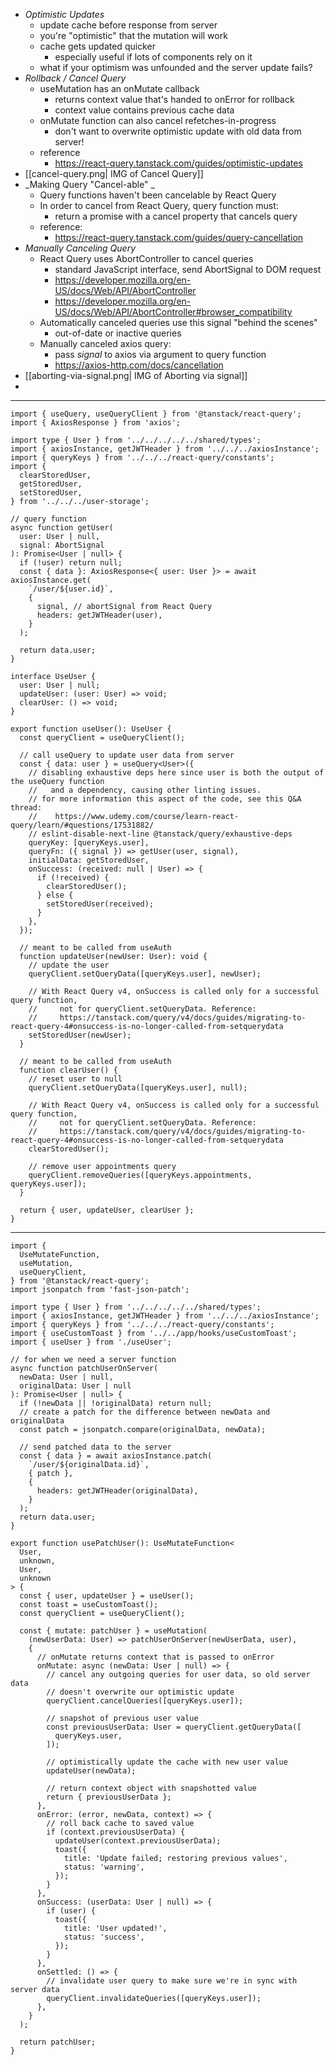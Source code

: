 - _Optimistic Updates_
  - update cache before response from server
  - you're "optimistic" that the mutation will work
  - cache gets updated quicker
    - especially useful if lots of components rely on it
  - what if your optimism was unfounded and the server update fails?
- _Rollback / Cancel Query_
  - useMutation has an onMutate callback
    - returns context value that's handed to onError for rollback
    - context value contains previous cache data
  - onMutate function can also cancel refetches-in-progress
    - don't want to overwrite optimistic update with old data from server!
  - reference
    - https://react-query.tanstack.com/guides/optimistic-updates
- [[cancel-query.png| IMG of Cancel Query]]
- _Making Query "Cancel-able" _
  - Query functions haven't been cancelable by React Query
  - In order to cancel from React Query, query function must:
    - return a promise with a cancel property that cancels query
  - reference:
    - https://react-query.tanstack.com/guides/query-cancellation
- _Manually Canceling Query_
  - React Query uses AbortController to cancel queries
    - standard JavaScript interface, send AbortSignal to DOM request
    - https://developer.mozilla.org/en-US/docs/Web/API/AbortController
    - https://developer.mozilla.org/en-US/docs/Web/API/AbortController#browser_compatibility
  - Automatically canceled queries use this signal "behind the scenes"
    - out-of-date or inactive queries
  - Manually canceled axios query:
    - pass _signal_ to axios via argument to query function
    - https://axios-http.com/docs/cancellation
- [[aborting-via-signal.png| IMG of Aborting via signal]]
- 

---

```tsx
import { useQuery, useQueryClient } from '@tanstack/react-query';
import { AxiosResponse } from 'axios';

import type { User } from '../../../../../shared/types';
import { axiosInstance, getJWTHeader } from '../../../axiosInstance';
import { queryKeys } from '../../../react-query/constants';
import {
  clearStoredUser,
  getStoredUser,
  setStoredUser,
} from '../../../user-storage';

// query function
async function getUser(
  user: User | null,
  signal: AbortSignal
): Promise<User | null> {
  if (!user) return null;
  const { data }: AxiosResponse<{ user: User }> = await axiosInstance.get(
    `/user/${user.id}`,
    {
      signal, // abortSignal from React Query
      headers: getJWTHeader(user),
    }
  );

  return data.user;
}

interface UseUser {
  user: User | null;
  updateUser: (user: User) => void;
  clearUser: () => void;
}

export function useUser(): UseUser {
  const queryClient = useQueryClient();

  // call useQuery to update user data from server
  const { data: user } = useQuery<User>({
    // disabling exhaustive deps here since user is both the output of the useQuery function
    //   and a dependency, causing other linting issues.
    // for more information this aspect of the code, see this Q&A thread:
    //    https://www.udemy.com/course/learn-react-query/learn/#questions/17531882/
    // eslint-disable-next-line @tanstack/query/exhaustive-deps
    queryKey: [queryKeys.user],
    queryFn: ({ signal }) => getUser(user, signal),
    initialData: getStoredUser,
    onSuccess: (received: null | User) => {
      if (!received) {
        clearStoredUser();
      } else {
        setStoredUser(received);
      }
    },
  });

  // meant to be called from useAuth
  function updateUser(newUser: User): void {
    // update the user
    queryClient.setQueryData([queryKeys.user], newUser);

    // With React Query v4, onSuccess is called only for a successful query function,
    //     not for queryClient.setQueryData. Reference:
    //     https://tanstack.com/query/v4/docs/guides/migrating-to-react-query-4#onsuccess-is-no-longer-called-from-setquerydata
    setStoredUser(newUser);
  }

  // meant to be called from useAuth
  function clearUser() {
    // reset user to null
    queryClient.setQueryData([queryKeys.user], null);

    // With React Query v4, onSuccess is called only for a successful query function,
    //     not for queryClient.setQueryData. Reference:
    //     https://tanstack.com/query/v4/docs/guides/migrating-to-react-query-4#onsuccess-is-no-longer-called-from-setquerydata
    clearStoredUser();

    // remove user appointments query
    queryClient.removeQueries([queryKeys.appointments, queryKeys.user]);
  }

  return { user, updateUser, clearUser };
}
```

---

```tsx
import {
  UseMutateFunction,
  useMutation,
  useQueryClient,
} from '@tanstack/react-query';
import jsonpatch from 'fast-json-patch';

import type { User } from '../../../../../shared/types';
import { axiosInstance, getJWTHeader } from '../../../axiosInstance';
import { queryKeys } from '../../../react-query/constants';
import { useCustomToast } from '../../app/hooks/useCustomToast';
import { useUser } from './useUser';

// for when we need a server function
async function patchUserOnServer(
  newData: User | null,
  originalData: User | null
): Promise<User | null> {
  if (!newData || !originalData) return null;
  // create a patch for the difference between newData and originalData
  const patch = jsonpatch.compare(originalData, newData);

  // send patched data to the server
  const { data } = await axiosInstance.patch(
    `/user/${originalData.id}`,
    { patch },
    {
      headers: getJWTHeader(originalData),
    }
  );
  return data.user;
}

export function usePatchUser(): UseMutateFunction<
  User,
  unknown,
  User,
  unknown
> {
  const { user, updateUser } = useUser();
  const toast = useCustomToast();
  const queryClient = useQueryClient();

  const { mutate: patchUser } = useMutation(
    (newUserData: User) => patchUserOnServer(newUserData, user),
    {
      // onMutate returns context that is passed to onError
      onMutate: async (newData: User | null) => {
        // cancel any outgoing queries for user data, so old server data
        // doesn't overwrite our optimistic update
        queryClient.cancelQueries([queryKeys.user]);

        // snapshot of previous user value
        const previousUserData: User = queryClient.getQueryData([
          queryKeys.user,
        ]);

        // optimistically update the cache with new user value
        updateUser(newData);

        // return context object with snapshotted value
        return { previousUserData };
      },
      onError: (error, newData, context) => {
        // roll back cache to saved value
        if (context.previousUserData) {
          updateUser(context.previousUserData);
          toast({
            title: 'Update failed; restoring previous values',
            status: 'warning',
          });
        }
      },
      onSuccess: (userData: User | null) => {
        if (user) {
          toast({
            title: 'User updated!',
            status: 'success',
          });
        }
      },
      onSettled: () => {
        // invalidate user query to make sure we're in sync with server data
        queryClient.invalidateQueries([queryKeys.user]);
      },
    }
  );

  return patchUser;
}
```
